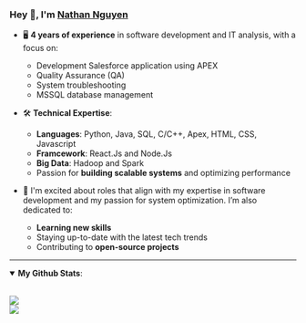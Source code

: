 ### Hey 👋, I'm [Nathan Nguyen](https://www.linkedin.com/in/nhat-nguyen-514967139/)
- 🖥️ **4 years of experience** in software development and IT analysis, with a focus on:
  - Development Salesforce application using APEX 
  - Quality Assurance (QA)
  - System troubleshooting  
  - MSSQL database management  

- 🛠️ **Technical Expertise**:  
  - **Languages**: Python, Java, SQL, C/C++, Apex, HTML, CSS, Javascript
  - **Framcework**: React.Js and Node.Js
  - **Big Data**: Hadoop and Spark  
  - Passion for **building scalable systems** and optimizing performance  

- 🚀 I'm excited about roles that align with my expertise in software development and my passion for system optimization. I’m also dedicated to:  
  - **Learning new skills**  
  - Staying up-to-date with the latest tech trends  
  - Contributing to **open-source projects**

---

<details open>
  <summary><b>My Github Stats</b>: </summary>
  
  <br>
  <p>
    <img src = "https://github-readme-stats.vercel.app/api?username=nhatmn2&show_icons=true&theme=tokyonight&line_height=27">
    <br />
    <img src = "https://github-readme-stats.vercel.app/api/top-langs/?username=nhatmn2&theme=tokyonight">
  </p>
</details>
